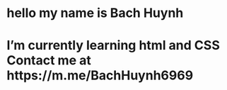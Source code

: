 <head>
  <h1>hello my name is Bach Huynh<h1/>
<head/> 
 
<body>
  <a>I’m currently learning html and CSS<a/>
  <a>Contact me at https://m.me/BachHuynh6969

<!---
BachxHuynh/BachxHuynh is a ✨ special ✨ repository because its `README.md` (this file) appears on your GitHub profile.
You can click the Preview link to take a look at your changes.
--->
